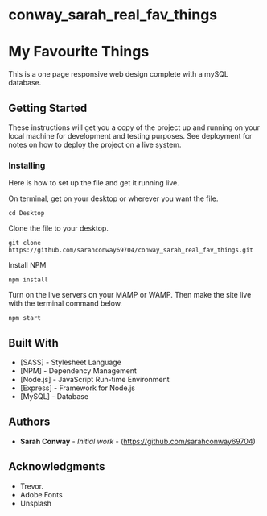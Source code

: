 # conway_sarah_real_fav_things

# My Favourite Things

This is a one page responsive web design complete with a mySQL database. 

## Getting Started

These instructions will get you a copy of the project up and running on your local machine for development and testing purposes. See deployment for notes on how to deploy the project on a live system.


### Installing
Here is how to set up the file and get it running live. 

On terminal, get on your desktop or wherever you want the file.

```
cd Desktop
```

Clone the file to your desktop. 

```
git clone https://github.com/sarahconway69704/conway_sarah_real_fav_things.git
```

Install NPM

```
npm install
```

Turn on the live servers on your MAMP or WAMP.
Then make the site live with the terminal command below.

```
npm start
```


## Built With

* [SASS] - Stylesheet Language
* [NPM] - Dependency Management
* [Node.js] - JavaScript Run-time Environment
* [Express] - Framework for Node.js
* [MySQL] - Database


## Authors

* **Sarah Conway** - *Initial work* - (https://github.com/sarahconway69704)


## Acknowledgments

* Trevor.
* Adobe Fonts
* Unsplash

